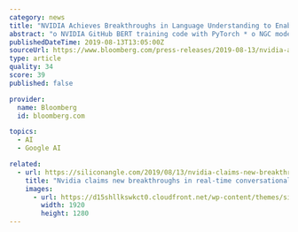 ```yaml
---
category: news
title: "NVIDIA Achieves Breakthroughs in Language Understanding to Enable Real-Time Conversational AI"
abstract: "o NVIDIA GitHub BERT training code with PyTorch * o NGC model scripts and check-points for TensorFlow o TensorRT optimized BERT Sample on GitHub o Faster Transformer: C++ API, TensorRT plugin, and TensorFlow OP o MXNet Gluon-NLP with AMP support for ..."
publishedDateTime: 2019-08-13T13:05:00Z
sourceUrl: https://www.bloomberg.com/press-releases/2019-08-13/nvidia-achieves-breakthroughs-in-language-understanding-to-enable-real-time-conversational-ai
type: article
quality: 34
score: 39
published: false

provider:
  name: Bloomberg
  id: bloomberg.com

topics:
  - AI
  - Google AI

related:
  - url: https://siliconangle.com/2019/08/13/nvidia-claims-new-breakthroughs-real-time-conversational-ai/
    title: "Nvidia claims new breakthroughs in real-time conversational AI"
    images:
      - url: https://d15shllkswkct0.cloudfront.net/wp-content/themes/siliconangle/img/File.jpg
        width: 1920
        height: 1280
---
```

